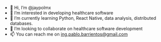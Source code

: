 - 👋 Hi, I’m @jaypolmx
- 👀 I’m interested in developing healthcare software
- 🌱 I’m currently learning Python, React Native, data analysis, distributed databases.
- 💞️ I’m looking to collaborate on healthcare software development
- 📫 You can reach me on ing.pablo.barrientos@gmail.com

<!---
jaypolmx/jaypolmx is a ✨ special ✨ repository because its `README.md` (this file) appears on your GitHub profile.
You can click the Preview link to take a look at your changes.
--->
